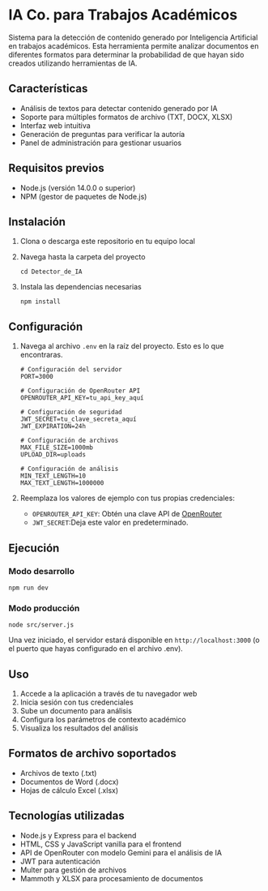 # IA Co. para Trabajos Académicos

Sistema para la detección de contenido generado por Inteligencia Artificial en trabajos académicos. Esta herramienta permite analizar documentos en diferentes formatos para determinar la probabilidad de que hayan sido creados utilizando herramientas de IA.

## Características

- Análisis de textos para detectar contenido generado por IA
- Soporte para múltiples formatos de archivo (TXT, DOCX, XLSX)
- Interfaz web intuitiva
- Generación de preguntas para verificar la autoría
- Panel de administración para gestionar usuarios

## Requisitos previos

- Node.js (versión 14.0.0 o superior)
- NPM (gestor de paquetes de Node.js)

## Instalación

1. Clona o descarga este repositorio en tu equipo local

2. Navega hasta la carpeta del proyecto
   ```
   cd Detector_de_IA
   ```

3. Instala las dependencias necesarias
   ```
   npm install
   ```

## Configuración

1. Navega al archivo `.env` en la raíz del proyecto. Esto es lo que encontraras.
   ```
   # Configuración del servidor
   PORT=3000

   # Configuración de OpenRouter API
   OPENROUTER_API_KEY=tu_api_key_aquí

   # Configuración de seguridad
   JWT_SECRET=tu_clave_secreta_aquí
   JWT_EXPIRATION=24h

   # Configuración de archivos
   MAX_FILE_SIZE=1000mb
   UPLOAD_DIR=uploads

   # Configuración de análisis
   MIN_TEXT_LENGTH=10
   MAX_TEXT_LENGTH=1000000
   ```

2. Reemplaza los valores de ejemplo con tus propias credenciales:
   - `OPENROUTER_API_KEY`: Obtén una clave API de [OpenRouter](https://openrouter.ai/)
   - `JWT_SECRET`:Deja este valor en predeterminado.
  

## Ejecución

### Modo desarrollo

```
npm run dev
```

### Modo producción

```
node src/server.js
```

Una vez iniciado, el servidor estará disponible en `http://localhost:3000` (o el puerto que hayas configurado en el archivo .env).

## Uso

1. Accede a la aplicación a través de tu navegador web
2. Inicia sesión con tus credenciales
3. Sube un documento para análisis
4. Configura los parámetros de contexto académico
5. Visualiza los resultados del análisis

## Formatos de archivo soportados

- Archivos de texto (.txt)
- Documentos de Word (.docx)
- Hojas de cálculo Excel (.xlsx)

## Tecnologías utilizadas

- Node.js y Express para el backend
- HTML, CSS y JavaScript vanilla para el frontend
- API de OpenRouter con modelo Gemini para el análisis de IA
- JWT para autenticación
- Multer para gestión de archivos
- Mammoth y XLSX para procesamiento de documentos
